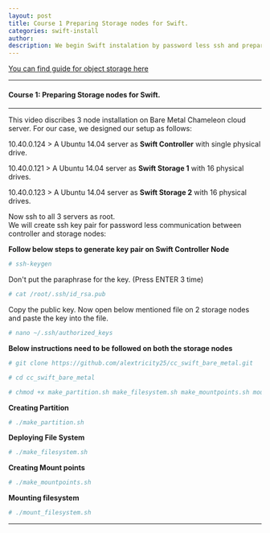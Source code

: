 ```yaml
---
layout: post
title: Course 1 Preparing Storage nodes for Swift.  
categories: swift-install
author: 
description: We begin Swift instalation by password less ssh and preparing the drive for filesystem.
---
```


[You can find guide for object storage here](http://docs.openstack.org/liberty/install-guide-ubuntu/swift.html)                                     


* * *
#### Course 1: Preparing Storage nodes for Swift. 
* * *

This video discribes 3 node installation on Bare Metal Chameleon cloud server. For our case, we designed our setup as follows:

10.40.0.124 > A Ubuntu 14.04 server as **Swift Controller** with single physical drive.  

10.40.0.121 > A Ubuntu 14.04 server as **Swift Storage 1** with 16 physical drives.  

10.40.0.123 > A Ubuntu 14.04 server as **Swift Storage 2** with 16 physical drives.

Now ssh to all 3 servers as root.  
We will create ssh key pair for password less communication between controller and storage nodes:

**Follow below steps to generate key pair on Swift Controller Node**

```sh
# ssh-keygen
```
Don't put the paraphrase for the key. (Press ENTER 3 time)

```sh
# cat /root/.ssh/id_rsa.pub
```
Copy the public key. Now open below mentioned file on 2 storage nodes and paste the key into the file.

```sh
# nano ~/.ssh/authorized_keys
```

**Below instructions need to be followed on both the storage nodes**

```sh
# git clone https://github.com/alextricity25/cc_swift_bare_metal.git 
```

```sh
# cd cc_swift_bare_metal
```

```sh
# chmod +x make_partition.sh make_filesystem.sh make_mountpoints.sh mount_filesystem.sh 
```

**Creating Partition**

```sh
# ./make_partition.sh 
```

**Deploying File System**

```sh
# ./make_filesystem.sh 
```

**Creating Mount points**

```sh
# ./make_mountpoints.sh
```

**Mounting filesystem**

```sh
# ./mount_filesystem.sh
```

* * *
